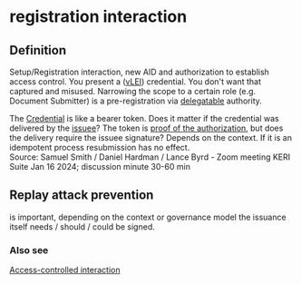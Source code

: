 # registration interaction
## Definition
Setup/Registration interaction, new AID and authorization to establish access control. You present a ([vLEI](vLEI)) credential. You don't want that captured and misused. Narrowing the scope to a certain role (e.g. Document Submitter) is a pre-registration via [delegatable](delegation) authority.

The [Credential](verifiable-credential) is like a bearer token. Does it matter if the credential was delivered by the [issuee](issuee)? The token is [proof of the authorization](proof-of-authority), but does the delivery require the issuee signature? Depends on the context. If it is an idempotent process resubmission has no effect.  
Source: Samuel Smith / Daniel Hardman / Lance Byrd - Zoom meeting KERI Suite Jan 16 2024; discussion minute 30-60 min

## Replay attack prevention
is important, depending on the context or governance model the issuance itself needs / should / could be signed.

### Also see
[Access-controlled interaction](access-controlled-interaction)